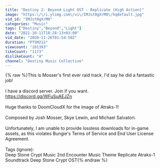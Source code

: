 ```yaml
---
title: "Destiny 2: Beyond Light OST - Replicate (High Action)"
image: "https:\/\/i.ytimg.com\/vi\/IMJst0gXrM0\/hqdefault.jpg"
vid_id: "IMJst0gXrM0"
categories: "Music"
tags: ["Destiny","Beyond","Light"]
date: "2021-10-11T18:28:13+03:00"
vid_date: "2020-11-26T01:54:50Z"
duration: "PT5M21S"
viewcount: "101393"
likeCount: "1173"
dislikeCount: "4"
channel: "Destiny Music Collective"
---
```

{% raw %}This is Mosser's first ever raid track. I'd say he did a fantastic job!<br /><br />I have a discord server. Join if you want.<br /><a rel="nofollow" target="blank" href="https://discord.gg/WFuSuAEJZn">https://discord.gg/WFuSuAEJZn</a><br /><br />Huge thanks to DoomCloudX for the image of Atraks-1!<br /><br />Composed by Josh Mosser, Skye Lewin, and Michael Salvatori.<br /><br />Unfortunately, I am unable to provide lossless downloads for in-game assets, as this violates Bungie's Terms of Service and End User License Agreement.<br /><br />Tags (ignore):<br />Deep Stone Crypt Music 2nd Encounter Music Theme Replicate Atraks-1 Soundtrack Deep Stone Crypt OST{% endraw %}
